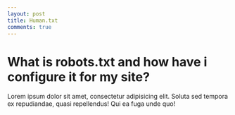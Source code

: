 ```yaml
---
layout: post
title: Human.txt
comments: true
---
```


# What is robots.txt and how have i configure it for my site?

Lorem ipsum dolor sit amet, consectetur adipisicing elit. Soluta sed tempora ex repudiandae, quasi repellendus! Qui ea fuga unde quo!